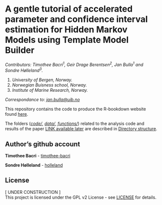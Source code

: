 A gentle tutorial of accelerated parameter and confidence interval
estimation for Hidden Markov Models using Template Model Builder
================

<!-- # A gentle tutorial of accelerated parameter and confidence interval estimation for Hidden Markov Models using Template Model Builder -->
<!-- Compile this into README.md with -->
<!-- rmarkdown::render("README.Rmd", md_document()) -->

*Contributors: Timothee Bacri<sup>1</sup>, Geir Drage
Berentsen<sup>2</sup>, Jan Bulla<sup>1</sup> and Sondre
Hølleland<sup>3</sup>.*

1.  *University of Bergen, Norway.*
2.  *Norwegian Buisness school, Norway.*
3.  *Institute of Marine Research, Norway.*

*Correspondance to: <jan.bulla@uib.no>*

<!-- *Biometrical Journal paper can be found [here (correct link will
come)](https://onlinelibrary.wiley.com/journal/15214036).* -->

This repository contains the code to produce the R-bookdown website
found [here](https://timothee-bacri.github.io/HMM_with_TMB/).

The folders (*[code/](#code)*, *[data/](#data)*,
*[functions/](#functions)*) related to the analysis code and results of
the paper [LINK available later](https://www.nrk.no) are described in
[Directory structure](#directory-structure).

## Author’s github account

**Timothee Bacri** - [timothee-bacri](https://github.com/timothee-bacri)

**Sondre Hølleland** - [holleland](https://github.com/holleland)

## License

\[ UNDER CONSTRUCTION \]  
This project is licensed under the GPL v2 License - see
[LICENSE](LICENSE) for details.
